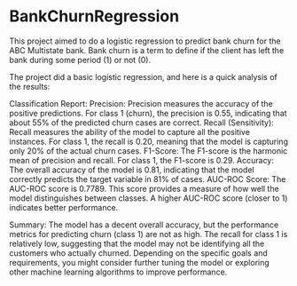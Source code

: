# BankChurnRegression
This project aimed to do a logistic regression to predict bank churn
for the ABC Multistate bank. Bank churn is a term to define if the 
client has left the bank during some period (1) or not (0).

The project did a basic logistic regression, and here is a quick
analysis of the results:

Classification Report:
Precision: Precision measures the accuracy of the positive predictions. For class 1 (churn), the precision is 0.55, indicating that about 55% of the predicted churn cases are correct.
Recall (Sensitivity): Recall measures the ability of the model to capture all the positive instances. For class 1, the recall is 0.20, meaning that the model is capturing only 20% of the actual churn cases.
F1-Score: The F1-score is the harmonic mean of precision and recall. For class 1, the F1-score is 0.29.
Accuracy: The overall accuracy of the model is 0.81, indicating that the model correctly predicts the target variable in 81% of cases.
AUC-ROC Score: The AUC-ROC score is 0.7789. This score provides a measure of how well the model distinguishes between classes. A higher AUC-ROC score (closer to 1) indicates better performance.

Summary:
The model has a decent overall accuracy, but the performance metrics for predicting churn (class 1) are not as high. The recall for class 1 is relatively low, suggesting that the model may not be identifying all the customers who actually churned. Depending on the specific goals and requirements, you might consider further tuning the model or exploring other machine learning algorithms to improve performance.
